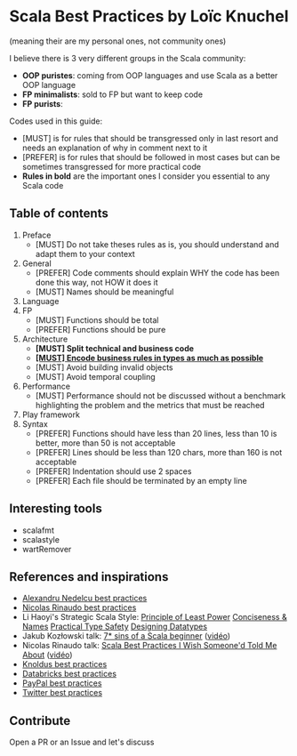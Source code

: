 # Scala Best Practices by Loïc Knuchel
(meaning their are my personal ones, not community ones)

I believe there is 3 very different groups in the Scala community:
- **OOP puristes**: coming from OOP languages and use Scala as a better OOP language
- **FP minimalists**: sold to FP but want to keep code
- **FP purists**:

Codes used in this guide:
- [MUST] is for rules that should be transgressed only in last resort and needs an explanation of why in comment next to it
- [PREFER] is for rules that should be followed in most cases but can be sometimes transgressed for more practical code
- **Rules in bold** are the important ones I consider you essential to any Scala code

## Table of contents

1. Preface
    - [MUST] Do not take theses rules as is, you should understand and adapt them to your context
1. General
    - [PREFER] Code comments should explain WHY the code has been done this way, not HOW it does it
    - [MUST] Names should be meaningful
1. Language
1. FP
    - [MUST] Functions should be total
    - [PREFER] Functions should be pure
1. Architecture
    - **[MUST] Split technical and business code**
    - **[[MUST] Encode business rules in types as much as possible](guidelines/artchitecture/encode-business-rules-in-types-as-much-as-possible.md)**
    - [MUST] Avoid building invalid objects
    - [MUST] Avoid temporal coupling
1. Performance
    - [MUST] Performance should not be discussed without a benchmark highlighting the problem and the metrics that must be reached
1. Play framework
1. Syntax
    - [PREFER] Functions should have less than 20 lines, less than 10 is better, more than 50 is not acceptable
    - [PREFER] Lines should be less than 120 chars, more than 160 is not acceptable
    - [PREFER] Indentation should use 2 spaces
    - [PREFER] Each file should be terminated by an empty line

## Interesting tools

- scalafmt
- scalastyle
- wartRemover

## References and inspirations

- [Alexandru Nedelcu best practices](https://github.com/alexandru/scala-best-practices)
- [Nicolas Rinaudo best practices](https://nrinaudo.github.io/scala-best-practices/)
- Li Haoyi's Strategic Scala Style: [Principle of Least Power](http://www.lihaoyi.com/post/StrategicScalaStylePrincipleofLeastPower.html) [Conciseness & Names](http://www.lihaoyi.com/post/StrategicScalaStyleConcisenessNames.html) [Practical Type Safety](http://www.lihaoyi.com/post/StrategicScalaStylePracticalTypeSafety.html) [Designing Datatypes](http://www.lihaoyi.com/post/StrategicScalaStyleDesigningDatatypes.html)
- Jakub Kozłowski talk: [7* sins of a Scala beginner](https://kubukoz.github.io/talks/seven-sins-of-a-scala-developer/slides) ([vidéo](https://www.youtube.com/watch?v=Z2YzCzfUNNk))
- Nicolas Rinaudo talk: [Scala Best Practices I Wish Someone'd Told Me About](https://nrinaudo.github.io/talk-scala-best-practices) ([vidéo](https://www.youtube.com/watch?v=lvlnH-uEjZA))
- [Knoldus best practices](https://blog.knoldus.com/scala-best-practices)
- [Databricks best practices](https://github.com/databricks/scala-style-guide)
- [PayPal best practices](https://github.com/paypal/scala-style-guide)
- [Twitter best practices](http://twitter.github.io/effectivescala)

## Contribute

Open a PR or an Issue and let's discuss
